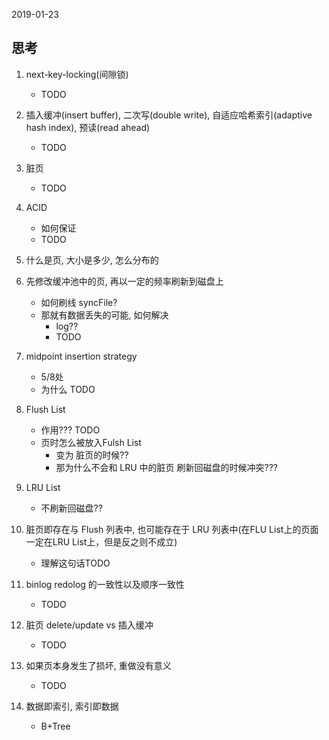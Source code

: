 2019-01-23

## 思考
1. next-key-locking(间隙锁)
    - TODO
2. 插入缓冲(insert buffer), 二次写(double write), 自适应哈希索引(adaptive hash index), 预读(read ahead)
    - TODO
2. 脏页
    - TODO
1. ACID
    - 如何保证
    - TODO
2. 什么是页, 大小是多少, 怎么分布的
2. 先修改缓冲池中的页, 再以一定的频率刷新到磁盘上
    - 如何刷线 syncFile?
    - 那就有数据丢失的可能, 如何解决
        - log??
        - TODO
2. midpoint insertion strategy
    - 5/8处
    - 为什么 TODO
    
3. Flush List
    - 作用??? TODO
    - 页时怎么被放入Fulsh List
        - 变为 脏页的时候??
        - 那为什么不会和 LRU 中的脏页 刷新回磁盘的时候冲突???
1. LRU List
    - 不刷新回磁盘??
1. 脏页即存在与 Flush  列表中, 也可能存在于 LRU 列表中(在FLU List上的页面一定在LRU List上，但是反之则不成立)
    - 理解这句话TODO
2. binlog redolog 的一致性以及顺序一致性
    - TODO
1. 脏页 delete/update vs 插入缓冲
    - TODO
2. 如果页本身发生了损坏, 重做没有意义
    - TODO
2. 数据即索引, 索引即数据
    - B+Tree